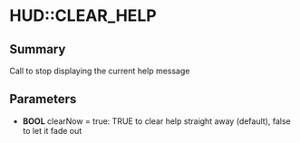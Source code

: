 # HUD::CLEAR_HELP

## Summary
Call to stop displaying the current help message

## Parameters
* **BOOL** clearNow = true: TRUE to clear help straight away (default), false to let it fade out